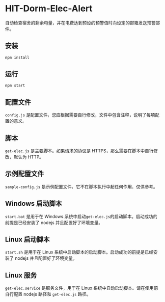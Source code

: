 # HIT-Dorm-Elec-Alert

自动检查宿舍的剩余电量，并在电费达到预设的预警值时向设定的邮箱发送预警邮件。

## 安装

```sh
npm install
```

## 运行

```sh
npm start
```

## 配置文件

`config.js` 是配置文件，您应根据需要自行修改，文件中包含注释，说明了每项配置的意义。

## 脚本

`get-elec.js` 是主要脚本。如果请求的协议是 HTTPS，那么需要在脚本中自行修改，默认为 HTTP。

## 示例配置文件

`sample-config.js` 是示例配置文件，它不在脚本执行中起任何作用，仅供参考。

## Windows 启动脚本

`start.bat` 是用于在 Windows 系统中启动`get-elec.js`的启动脚本。启动成功的前提是已经安装了 nodejs 并且配置好了环境变量。

## Linux 启动脚本

`start.sh` 是用于在 Linux 系统中启动脚本的启动脚本。启动成功的前提是已经安装了 nodejs 并且配置好了环境变量。

## Linux 服务

`get-elec.service` 是服务文件，用于在 Linux 系统中自动启动脚本。请在使用前自行配置 nodejs 路径和 `get-elec.js` 路径。

